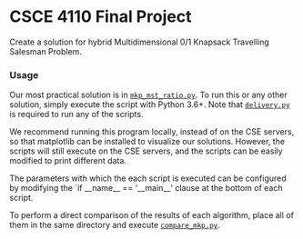 # CSCE 4110 Final Project

Create a solution for hybrid Multidimensional 0/1 Knapsack Travelling Salesman Problem.

### Usage

Our most practical solution is in [`mkp_mst_ratio.py`](mkp_mst_ratio.py). To run this or 
any other solution, simply execute the script with Python 3.6+. Note that 
[`delivery.py`](delivery.py) is required to run any of the scripts.

We recommend running this program locally, instead of on the CSE servers, so that
matplotlib can be installed to visualize our solutions. However, the scripts will
still execute on the CSE servers, and the scripts can be easily modified to
print different data.

The parameters with which the each script is executed can be configured by modifying the
`if \_\_name\_\_ == '\_\_main\_\_' clause at the bottom of each script.

To perform a direct comparison of the results of each algorithm, place all of them in the
same directory and execute [`compare_mkp.py`](compare_mkp.py).
